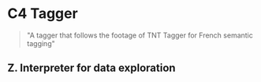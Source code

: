 # C4 Tagger
> "A tagger that follows the footage of TNT Tagger for French semantic tagging"

## Z. Interpreter for data exploration
